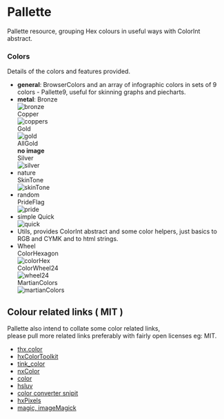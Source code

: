 # Pallette
  
Pallette resource, grouping Hex colours in useful ways with ColorInt abstract.
 
### Colors

Details of the colors and features provided.
- **general**: BrowserColors and an array of infographic colors in sets of 9 colors - Pallette9, useful for skinning graphs and piecharts.
- **metal**:
Bronze  
![bronze](https://user-images.githubusercontent.com/20134338/83974146-eec22e80-a8e2-11ea-9eda-c2f18f28ef7d.png)  
Copper    
![coppers](https://user-images.githubusercontent.com/20134338/83974162-174a2880-a8e3-11ea-9a22-d1dd3504e51e.png)  
Gold  
![gold](https://user-images.githubusercontent.com/20134338/83974168-27fa9e80-a8e3-11ea-93d3-2b42526c01c1.png)  
AllGold  
**no image**  
Silver  
![silver](https://user-images.githubusercontent.com/20134338/83974191-58dad380-a8e3-11ea-8634-e154a0acf9e5.png)  
- nature  
SkinTone  
![skinTone](https://user-images.githubusercontent.com/20134338/83974214-8fb0e980-a8e3-11ea-943f-1c844786d094.png)  
- random  
PrideFlag  
![pride](https://user-images.githubusercontent.com/20134338/83974225-ae16e500-a8e3-11ea-847e-6b0977f3d1ba.png)  
- simple
Quick  
![quick](https://user-images.githubusercontent.com/20134338/83974237-c850c300-a8e3-11ea-8efb-a4351a7ffbb8.png)  
- Utils, provides ColorInt abstract and some color helpers, just basics to RGB and CYMK and to html strings.  
- Wheel  
ColorHexagon  
![colorHex](https://user-images.githubusercontent.com/20134338/83974263-0fd74f00-a8e4-11ea-9e69-38fa4af58b61.png)  
ColorWheel24  
![wheel24](https://user-images.githubusercontent.com/20134338/83974274-28476980-a8e4-11ea-87eb-251c1ce4bb5b.png)  
MartianColors  
![martianColors](https://user-images.githubusercontent.com/20134338/83974293-4c0aaf80-a8e4-11ea-8016-e5053970f66f.png)


## Colour related links ( MIT )
Pallette also intend to collate some color related links,  
please pull more related links preferably with fairly open licenses eg: MIT.  

- [thx.color](https://github.com/fponticelli/thx.color)
- [hxColorToolkit](https://github.com/andyli/hxColorToolkit)
- [tink_color](https://github.com/haxetink/tink_color)
- [nxColor](https://github.com/oscarcs/nxColor)
- [color](https://github.com/peteshand/color)
- [hsluv](https://github.com/hsluv/hsluv)
- [color converter snipit](http://old.haxe.org/doc/snip/colorconverter)
- [hxPixels](https://github.com/azrafe7/hxPixels)
- [magic, imageMagick](https://github.com/cancerberoSgx/magic)
